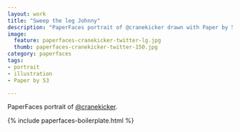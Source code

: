 ```yaml
---
layout: work
title: "Sweep the leg Johnny"
description: "PaperFaces portrait of @cranekicker drawn with Paper by 53 on an iPad."
image: 
  feature: paperfaces-cranekicker-twitter-lg.jpg
  thumb: paperfaces-cranekicker-twitter-150.jpg
category: paperfaces
tags: 
- portrait
- illustration
- Paper by 53

---
```


PaperFaces portrait of [@cranekicker](http://twitter.com/cranekicker).

{% include paperfaces-boilerplate.html %}